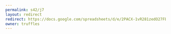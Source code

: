 ```yaml
---
permalink: s42/j7
layout: redirect
redirect: https://docs.google.com/spreadsheets/d/e/2PACX-1vR281zedO27FBTvNJqZytY2Eulu2Kd0NdQ0_Ew3R3k9MMDMsewUBoMsEplkfDdzsmXprLv-QGbbaPbW/pubhtml
owner: truffles
---
```

